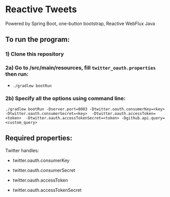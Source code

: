 # Reactive Tweets

Powered by Spring Boot, one-button bootstrap, Reactive WebFlux Java

## To run the program:

### 1) Clone this repository

### 2a) Go to /src/main/resources, fill `twitter_oauth.properties` then run:

- `./gradlew bootRun`

### 2b) Specify all the options using command line:

`./gradlew bootRun
-Dserver.port=8083
-Dtwitter.oauth.consumerKey=<key> 
-Dtwitter.oauth.consumerSecret=<key> 
-Dtwitter.oauth.accessToken=<token> 
-Dtwitter.oauth.accessTokenSecret=<token>
-Dgithub.api.query=<custom_query>`

## Required properties:

Twitter handles:

- twitter.oauth.consumerKey
 
- twitter.oauth.consumerSecret
 
- twitter.oauth.accessToken 

- twitter.oauth.accessTokenSecret